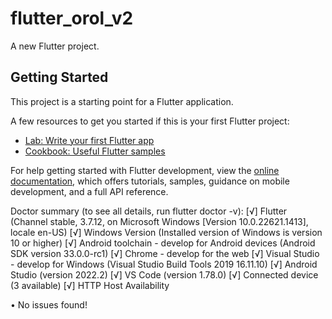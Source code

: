 # flutter_orol_v2

A new Flutter project.

## Getting Started

This project is a starting point for a Flutter application.

A few resources to get you started if this is your first Flutter project:

- [Lab: Write your first Flutter app](https://docs.flutter.dev/get-started/codelab)
- [Cookbook: Useful Flutter samples](https://docs.flutter.dev/cookbook)

For help getting started with Flutter development, view the
[online documentation](https://docs.flutter.dev/), which offers tutorials,
samples, guidance on mobile development, and a full API reference.

Doctor summary (to see all details, run flutter doctor -v):
[√] Flutter (Channel stable, 3.7.12, on Microsoft Windows [Version 10.0.22621.1413], locale en-US)
[√] Windows Version (Installed version of Windows is version 10 or higher)
[√] Android toolchain - develop for Android devices (Android SDK version 33.0.0-rc1)
[√] Chrome - develop for the web
[√] Visual Studio - develop for Windows (Visual Studio Build Tools 2019 16.11.10)
[√] Android Studio (version 2022.2)
[√] VS Code (version 1.78.0)
[√] Connected device (3 available)
[√] HTTP Host Availability

• No issues found!

